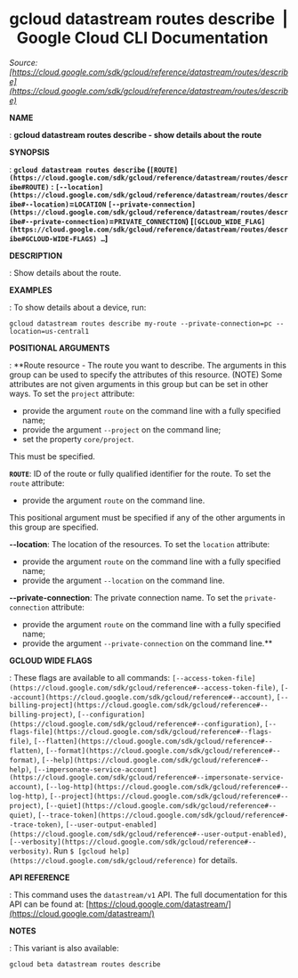 # gcloud datastream routes describe  |  Google Cloud CLI Documentation

*Source: [https://cloud.google.com/sdk/gcloud/reference/datastream/routes/describe](https://cloud.google.com/sdk/gcloud/reference/datastream/routes/describe)*

**NAME**

: **gcloud datastream routes describe - show details about the route**

**SYNOPSIS**

: **`gcloud datastream routes describe` (`[ROUTE](https://cloud.google.com/sdk/gcloud/reference/datastream/routes/describe#ROUTE)` : `[--location](https://cloud.google.com/sdk/gcloud/reference/datastream/routes/describe#--location)`=`LOCATION` `[--private-connection](https://cloud.google.com/sdk/gcloud/reference/datastream/routes/describe#--private-connection)`=`PRIVATE_CONNECTION`) [`[GCLOUD_WIDE_FLAG](https://cloud.google.com/sdk/gcloud/reference/datastream/routes/describe#GCLOUD-WIDE-FLAGS) …`]**

**DESCRIPTION**

: Show details about the route.

**EXAMPLES**

: To show details about a device, run:

```
gcloud datastream routes describe my-route --private-connection=pc --location=us-central1
```

**POSITIONAL ARGUMENTS**

: **Route resource - The route you want to describe. The arguments in this group can
be used to specify the attributes of this resource. (NOTE) Some attributes are
not given arguments in this group but can be set in other ways.
To set the `project` attribute:

- provide the argument `route` on the command line with a fully
specified name;
- provide the argument `--project` on the command line;
- set the property `core/project`.

This must be specified.

**`ROUTE`**:
ID of the route or fully qualified identifier for the route.
To set the `route` attribute:

- provide the argument `route` on the command line.

This positional argument must be specified if any of the other arguments in this
group are specified.

**--location**:
The location of the resources.
To set the `location` attribute:

- provide the argument `route` on the command line with a fully
specified name;
- provide the argument `--location` on the command line.

**--private-connection**:
The private connection name.
To set the `private-connection` attribute:

- provide the argument `route` on the command line with a fully
specified name;
- provide the argument `--private-connection` on the command line.**

**GCLOUD WIDE FLAGS**

: These flags are available to all commands: `[--access-token-file](https://cloud.google.com/sdk/gcloud/reference#--access-token-file)`,
`[--account](https://cloud.google.com/sdk/gcloud/reference#--account)`, `[--billing-project](https://cloud.google.com/sdk/gcloud/reference#--billing-project)`,
`[--configuration](https://cloud.google.com/sdk/gcloud/reference#--configuration)`,
`[--flags-file](https://cloud.google.com/sdk/gcloud/reference#--flags-file)`,
`[--flatten](https://cloud.google.com/sdk/gcloud/reference#--flatten)`, `[--format](https://cloud.google.com/sdk/gcloud/reference#--format)`, `[--help](https://cloud.google.com/sdk/gcloud/reference#--help)`, `[--impersonate-service-account](https://cloud.google.com/sdk/gcloud/reference#--impersonate-service-account)`,
`[--log-http](https://cloud.google.com/sdk/gcloud/reference#--log-http)`,
`[--project](https://cloud.google.com/sdk/gcloud/reference#--project)`, `[--quiet](https://cloud.google.com/sdk/gcloud/reference#--quiet)`, `[--trace-token](https://cloud.google.com/sdk/gcloud/reference#--trace-token)`, `[--user-output-enabled](https://cloud.google.com/sdk/gcloud/reference#--user-output-enabled)`,
`[--verbosity](https://cloud.google.com/sdk/gcloud/reference#--verbosity)`.
Run `$ [gcloud help](https://cloud.google.com/sdk/gcloud/reference)` for details.

**API REFERENCE**

: This command uses the `datastream/v1` API. The full documentation for
this API can be found at: [https://cloud.google.com/datastream/](https://cloud.google.com/datastream/)

**NOTES**

: This variant is also available:

```
gcloud beta datastream routes describe
```